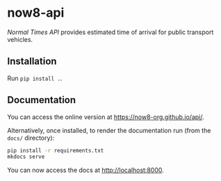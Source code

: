 # now8-api

*Normal Times API* provides estimated time of arrival for public transport
vehicles.

## Installation

Run `pip install .`.

## Documentation

You can access the online version at <https://now8-org.github.io/api/>.

Alternatively, once installed, to render the documentation
run (from the `docs/` directory):

```bash
pip install -r requirements.txt
mkdocs serve
```

You can now access the docs at <http://localhost:8000>.
